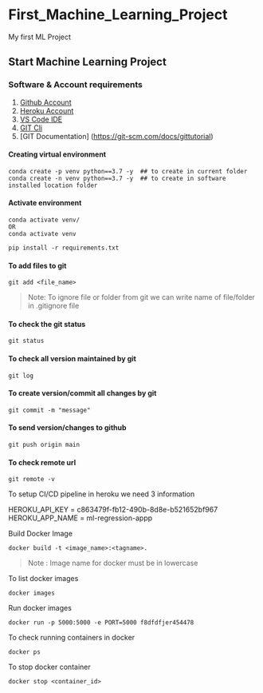 # First_Machine_Learning_Project
My first ML Project

## Start Machine Learning Project
### Software & Account requirements
1. [Github Account](https://github.com/)
2. [Heroku Account](https://dashboard.heroku.com/)
3. [VS Code IDE](https://code.visualstudio.com/download)
4. [GIT Cli](https://git-scm.com/downloads)
5. [GIT Documentation] (https://git-scm.com/docs/gittutorial) 

#### Creating virtual environment
```
conda create -p venv python==3.7 -y  ## to create in current folder
conda create -n venv python==3.7 -y  ## to create in software installed location folder
```
#### Activate environment
```
conda activate venv/
OR
conda activate venv
```
```
pip install -r requirements.txt
```
#### To add files to git
```
git add <file_name>
```
> Note: To ignore file or folder from git we can write name of file/folder in .gitignore file


#### To check the git status
```
git status
```
#### To check all version maintained by git
```
git log
```
#### To create version/commit all changes by git
```
git commit -m "message"
```
#### To send version/changes to github
```
git push origin main
```
#### To check remote url
```
git remote -v
```  

To setup CI/CD pipeline in heroku we need 3 information

HEROKU_API_KEY = c863479f-fb12-490b-8d8e-b521652bf967
HEROKU_APP_NAME = ml-regression-appp


Build Docker Image
```
docker build -t <image_name>:<tagname>.
```
> Note : Image name for docker must be in lowercase

To list docker images
```
docker images
```


Run docker images
```
docker run -p 5000:5000 -e PORT=5000 f8dfdfjer454478
```

To check running containers in  docker
```
docker ps
```

To stop docker container
```
docker stop <container_id>
```
